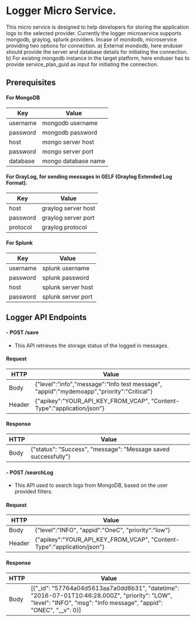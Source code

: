 # Logger Micro Service.

 This micro service is designed to help developers for storing the application logs to the selected provider.
 Currently the logger microservice supports mongodb, graylog, splunk providers. Incase of mondodb, microservice providing two options for connection.
         a) External mondodb, here enduser should provide the server and database details for initiating the connection.
         b) For existing mongodb instance in the target platform, here enduser has to provide service_plan_guid as input for initiating the connection.


## Prerequisites
#### For MongoDB

| Key        |            Value                      |
|------------|---------------------------------------|
| username   | mongodb username
| password   | mongodb password                   |
| host       | mongo server host                   |
| password   | mongo server port                   |
| database   | mongo database name                 |


#### For GrayLog, for sending messages in GELF (Graylog Extended Log Format).

| Key        |            Value                      |
|------------|---------------------------------------|
| host       | graylog server host                 |
| password   | graylog server port                 |
| protocol   | graylog protocol                    |


#### For Splunk

| Key        |            Value                      |
|------------|---------------------------------------|
| username   | splunk username
| password   | splunk password                    |
| host       | splunk server host                   |
| password   | splunk server port                   |


## Logger API Endpoints

#### - POST /save
- This API retrieves the storage status of the logged in messages.

#### Request
| HTTP       |                             Value                                           |
|------------|-----------------------------------------------------------------------------|
| Body       | {"level":"info","message":"Info test message", "appid":"mydemoapp","priority":"Critical"} |
| Header     | {"apikey":"YOUR_API_KEY_FROM_VCAP", "Content-Type":"application/json"}                     |

#### Response
| HTTP       |  Value                                                               |
|------------|----------------------------------------------------------------------|
| Body       | {"status": "Success", "message": "Message saved successfully"}       |




#### - POST /searchLog
- This API used to search logs from MongoDB, based on the user provided filters.

#### Request
| HTTP       |                             Value                                                          |
|------------|--------------------------------------------------------------------------------------------|
| Body       | {"level":"INFO", "appid":"OneC", "priority":"low"} |
| Header     | {"apikey":"YOUR_API_KEY_FROM_VCAP", "Content-Type":"application/json"}                     |

#### Response
| HTTP       |  Value                                      |
|------------|---------------------------------------------|
| Body       | [{"_id": "57764a04d5613aa7a0dd8b31", "datetime": "2016-07-01T10:46:28.000Z", "priority": "LOW", "level": "INFO", "msg": "Info message", "appid": "ONEC", "__v": 0}] |
